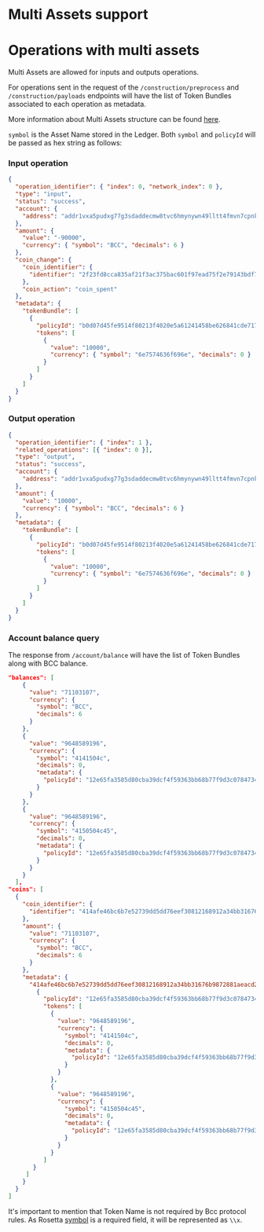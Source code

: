# Multi Assets support

# Operations with multi assets

Multi Assets are allowed for inputs and outputs operations.

For operations sent in the request of the `/construction/preprocess` and `/construction/payloads` endpoints will have the list of Token Bundles associated to each operation as metadata.

More information about Multi Assets structure can be found [here](https://developers.bcc.org/en/development-environments/native-tokens/multi-asset-tokens-explainer/).

`symbol` is the Asset Name stored in the Ledger. Both `symbol` and `policyId` will be passed as hex string as follows:

### Input operation

```json
{
  "operation_identifier": { "index": 0, "network_index": 0 },
  "type": "input",
  "status": "success",
  "account": {
    "address": "addr1vxa5pudxg77g3sdaddecmw8tvc6hmynywn49lltt4fmvn7cpnkcpx"
  },
  "amount": {
    "value": "-90000",
    "currency": { "symbol": "BCC", "decimals": 6 }
  },
  "coin_change": {
    "coin_identifier": {
      "identifier": "2f23fd8cca835af21f3ac375bac601f97ead75f2e79143bdf71fe2c4be043e8f:1"
    },
    "coin_action": "coin_spent"
  },
  "metadata": {
    "tokenBundle": [
      {
        "policyId": "b0d07d45fe9514f80213f4020e5a61241458be626841cde717cb38a7",
        "tokens": [
          {
            "value": "10000",
            "currency": { "symbol": "6e7574636f696e", "decimals": 0 }
          }
        ]
      }
    ]
  }
}
```

### Output operation

```json
{
  "operation_identifier": { "index": 1 },
  "related_operations": [{ "index": 0 }],
  "type": "output",
  "status": "success",
  "account": {
    "address": "addr1vxa5pudxg77g3sdaddecmw8tvc6hmynywn49lltt4fmvn7cpnkcpx"
  },
  "amount": {
    "value": "10000",
    "currency": { "symbol": "BCC", "decimals": 6 }
  },
  "metadata": {
    "tokenBundle": [
      {
        "policyId": "b0d07d45fe9514f80213f4020e5a61241458be626841cde717cb38a7",
        "tokens": [
          {
            "value": "10000",
            "currency": { "symbol": "6e7574636f696e", "decimals": 0 }
          }
        ]
      }
    ]
  }
}
```

### Account balance query
The response from `/account/balance` will have the list of Token Bundles along with BCC balance.

```json
"balances": [
    {
      "value": "71103107",
      "currency": {
        "symbol": "BCC",
        "decimals": 6
      }
    },
    {
      "value": "9648589196",
      "currency": {
        "symbol": "4141504c",
        "decimals": 0,
        "metadata": {
          "policyId": "12e65fa3585d80cba39dcf4f59363bb68b77f9d3c0784734427b1517"
        }
      }
    },
    {
      "value": "9648589196",
      "currency": {
        "symbol": "4150504c45",
        "decimals": 0,
        "metadata": {
          "policyId": "12e65fa3585d80cba39dcf4f59363bb68b77f9d3c0784734427b1517"
        }
      }
    }
  ],
"coins": [
  {
    "coin_identifier": {
      "identifier": "414afe46bc6b7e52739dd5dd76eef30812168912a34bb31676b9872881aeacd2:0"
    },
    "amount": {
      "value": "71103107",
      "currency": {
        "symbol": "BCC",
        "decimals": 6
      }
    },
    "metadata": {
      "414afe46bc6b7e52739dd5dd76eef30812168912a34bb31676b9872881aeacd2:0": [
        {
          "policyId": "12e65fa3585d80cba39dcf4f59363bb68b77f9d3c0784734427b1517",
          "tokens": [
            {
              "value": "9648589196",
              "currency": {
                "symbol": "4141504c",
                "decimals": 0,
                "metadata": {
                  "policyId": "12e65fa3585d80cba39dcf4f59363bb68b77f9d3c0784734427b1517"
                }
              }
            },
            {
              "value": "9648589196",
              "currency": {
                "symbol": "4150504c45",
                "decimals": 0,
                "metadata": {
                  "policyId": "12e65fa3585d80cba39dcf4f59363bb68b77f9d3c0784734427b1517"
                }
              }
            }
          ]
       }
     ]
    }
  }
]
```

It's important to mention that Token Name is not required by Bcc protocol rules. As Rosetta [symbol](https://www.rosetta-api.org/docs/1.4.4/models/Currency.html) is a required field, it will be represented as `\\x`.

